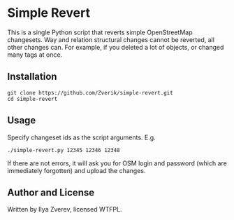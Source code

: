 # Simple Revert

This is a single Python script that reverts simple OpenStreetMap changesets.
Way and relation structural changes cannot be reverted, all other changes can.
For example, if you deleted a lot of objects, or changed many tags at once.

## Installation

    git clone https://github.com/Zverik/simple-revert.git
    cd simple-revert

## Usage

Specify changeset ids as the script arguments. E.g.

    ./simple-revert.py 12345 12346 12348

If there are not errors, it will ask you for OSM login and password (which
are immediately forgotten) and upload the changes.

## Author and License

Written by Ilya Zverev, licensed WTFPL.
